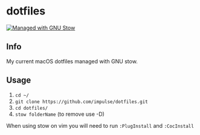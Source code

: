 # dotfiles

[![Managed with GNU Stow](https://img.shields.io/badge/Managed%20with-GNU%20Stow-red.svg)](https://www.gnu.org/software/stow/)

## Info

My current macOS dotfiles managed with GNU stow.

## Usage

1. `cd ~/`
2. `git clone https://github.com/impulse/dotfiles.git`
3. `cd dotfiles/`
4. `stow folderName` (to remove use -D)

When using stow on vim you will need to run `:PlugInstall` and `:CocInstall`
